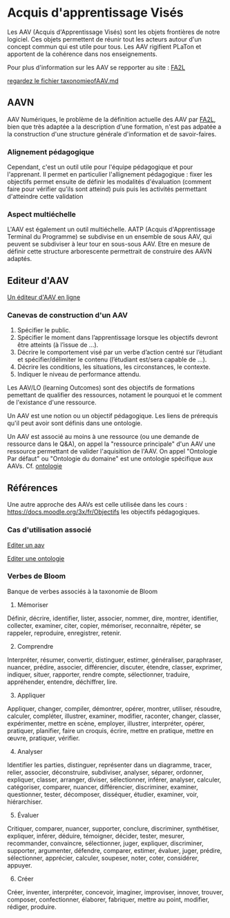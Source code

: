 # Acquis d'apprentissage Visés

Les AAV (Acquis d'Apprentissage Visés) sont les objets frontières de notre logiciel. Ces objets permettent de réunir tout les acteurs autour d'un concept commun qui est utile pour tous. Les AAV rigifient PLaTon et apportent de la cohérence dans nos enseignements.

Pour plus d'information sur les AAV se repporter au site : [FA2L](https://fa2l.be)

[regardez le fichier taxonomieofAAV.md](taxonomieofAAV.md)

## AAVN 

AAV Numériques, le problème de la définition actuelle des AAV par [FA2L](https://fa2l.be), bien que très adaptée a la description d'une formation, n'est pas adpatée a la construction d'une structure générale d'information et de savoir-faires.

### Alignement pédagogique
Cependant, c'est un outil utile pour l'équipe pédagogique et pour l'apprenant. Il permet en particulier l'allignement pédagogique  : fixer les objectifs permet ensuite de  définir les modalités d'évaluation (comment faire pour vérifier qu'ils sont atteind) puis puis les activités permettant d'atteindre cette validation

### Aspect multiéchelle
L'AAV est également un outil multiéchelle. AATP (Acquis d'Apprentissage Terminal du Programme) se  subdivise en un ensemble de sous AAV, qui peuvent se subdiviser à leur tour en sous-sous AAV. Etre en mesure de définir cette structure arborescente permettrait de construire des AAVN adaptés. 

## Editeur d'AAV

[Un éditeur d'AAV en ligne](https://byrdseed.com/differentiator/index.php?l=fr)


### Canevas de construction d'un AAV

1) Spécifier le public.
1) Spécifier le moment dans l’apprentissage lorsque les objectifs devront être atteints (à l’issue de …).
1) Décrire le comportement visé par un verbe d’action centré sur l’étudiant et spécifier/délimiter le contenu (l’étudiant est/sera capable de …).
1) Décrire les conditions, les situations, les circonstances, le contexte.
1) Indiquer le niveau de performance attendu.


Les AAV/LO (learning Outcomes) sont des objectifs de formations pemettant de qualifier des ressources, notament le pourquoi et le comment de l'existance d'une ressource.

Un AAV est une notion ou un objectif pédagogique. Les liens de prérequis qu'il peut avoir sont définis dans une ontologie.

Un AAV est associé au moins à une ressource (ou une demande de ressource dans le Q&A), on appel la "ressource principale" d'un AAV une ressource permettant de valider l'aquisition de l'AAV. On appel "Ontologie Par défaut" ou "Ontologie du domaine" est une ontologie spécifique aux AAVs. Cf. [ontologie](ontology.md)


## Références 

Une autre approche des AAVs est celle utilisée dans les cours : https://docs.moodle.org/3x/fr/Objectifs les objectifs pédagogiques.

### Cas d'utilisation associé

[Editer un aav](../casutilisation/createur/editeraav.md)

[Editer une ontologie](../casutilisation/createur/crudontology.md)


### Verbes de Bloom

Banque de verbes associés à la taxonomie de Bloom

1. Mémoriser

 Définir, décrire, identifier, lister, associer, nommer, dire, montrer, identifier, collecter, examiner, citer, copier, mémoriser, reconnaitre, répéter, se rappeler, reproduire, enregistrer, retenir.

2. Comprendre

 Interpréter, résumer, convertir, distinguer, estimer, généraliser, paraphraser, nuancer, prédire, associer, différencier, discuter, étendre, classer, exprimer, indiquer, situer, rapporter, rendre compte, sélectionner, traduire, appréhender, entendre, déchiffrer, lire.

3. Appliquer

 Appliquer, changer, compiler, démontrer, opérer, montrer, utiliser, résoudre, calculer, compléter, illustrer, examiner, modifier, raconter, changer, classer, expérimenter, mettre en scène, employer, illustrer, interpréter, opérer, pratiquer, planifier, faire un croquis, écrire, mettre en pratique, mettre en œuvre, pratiquer, vérifier.

4. Analyser

 Identifier les parties, distinguer, représenter dans un diagramme, tracer, relier, associer, déconstruire, subdiviser, analyser, séparer, ordonner, expliquer, classer, arranger, diviser, sélectionner, inférer, analyser, calculer, catégoriser, comparer, nuancer, différencier, discriminer, examiner, questionner, tester, décomposer, disséquer, étudier, examiner, voir, hiérarchiser.

5. Évaluer

 Critiquer, comparer, nuancer, supporter, conclure, discriminer, synthétiser, expliquer, inférer, déduire, témoigner, décider, tester, mesurer, recommander, convaincre, sélectionner, juger, expliquer, discriminer, supporter, argumenter, défendre, comparer, estimer, évaluer, juger, prédire, sélectionner, apprécier, calculer, soupeser, noter, coter, considérer, appuyer.

6. Créer

 Créer, inventer, interpréter, concevoir, imaginer, improviser, innover, trouver, composer, confectionner, élaborer, fabriquer, mettre au point, modifier, rédiger, produire.

